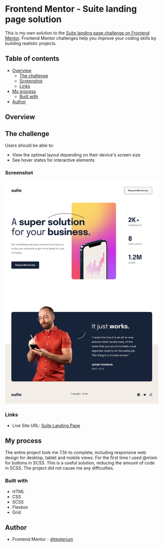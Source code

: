 # Frontend Mentor - Suite landing page solution

This is my own solution to the [Suite landing page challenge on Frontend Mentor](https://www.frontendmentor.io/challenges/suite-landing-page-tj_eaU-Ra). Frontend Mentor challenges help you improve your coding skills by building realistic projects.


## Table of contents

- [Overview](#overview)
  - [The challenge](#the-challenge)
  - [Screenshot](#screenshot)
  - [Links](#links)
- [My process](#my-process)
  - [Built with](#built-with)
- [Author](#author)

## Overview

## The challenge

Users should be able to:

- View the optimal layout depending on their device's screen size
- See hover states for interactive elements

### Screenshot

![](./screenshot.jpg)

### Links

- Live Site URL: [Suite Landing Page](https://testerium-suite-landing-page.netlify.app/)

## My process

The entire project took me 7.5h to complete, including responsive web design for desktop, tablet and mobile views. For the first time I used @mixin for buttons in SCSS. This is a useful solution, reducing the amount of code in SCSS. The project did not cause me any difficulties.

### Built with

- HTML
- CSS 
- SCSS 
- Flexbox
- Grid

## Author

- Frontend Mentor - [@testerium](https://www.frontendmentor.io/profile/testerium)
